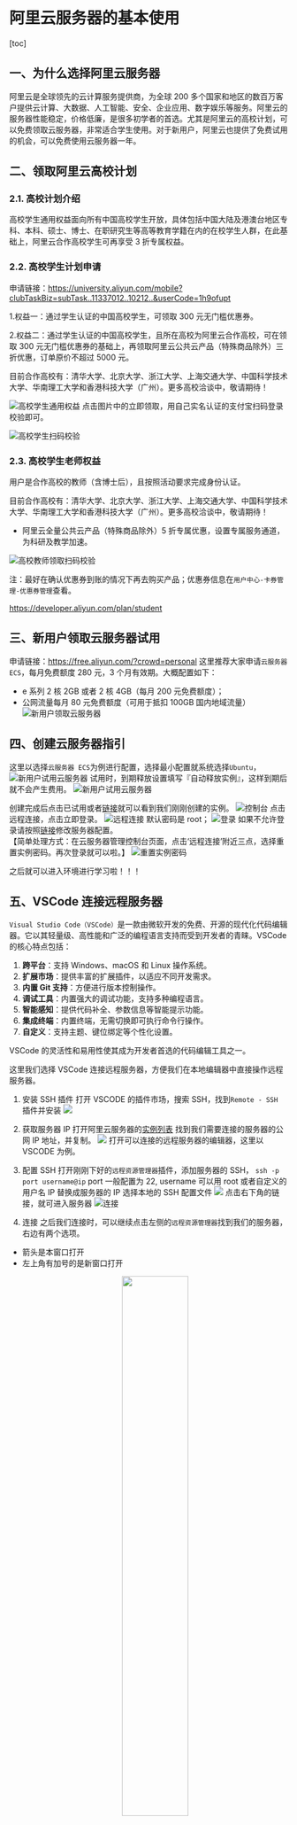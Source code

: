 # 阿里云服务器的基本使用

[toc]

## 一、为什么选择阿里云服务器

阿里云是全球领先的云计算服务提供商，为全球 200 多个国家和地区的数百万客户提供云计算、大数据、人工智能、安全、企业应用、数字娱乐等服务。阿里云的服务器性能稳定，价格低廉，是很多初学者的首选。尤其是阿里云的高校计划，可以免费领取云服务器，非常适合学生使用。对于新用户，阿里云也提供了免费试用的机会，可以免费使用云服务器一年。

## 二、领取阿里云高校计划

### 2.1. 高校计划介绍

高校学生通用权益面向所有中国高校学生开放，具体包括中国大陆及港澳台地区专科、本科、硕士、博士、在职研究生等高等教育学籍在内的在校学生人群，在此基础上，阿里云合作高校学生可再享受 3 折专属权益。

### 2.2. 高校学生计划申请

申请链接：https://university.aliyun.com/mobile?clubTaskBiz=subTask..11337012..10212..&userCode=1h9ofupt

1.权益一：通过学生认证的中国高校学生，可领取 300 元无门槛优惠券。

2.权益二：通过学生认证的中国高校学生，且所在高校为阿里云合作高校，可在领取 300 元无门槛优惠券的基础上，再领取阿里云公共云产品（特殊商品除外）三折优惠，订单原价不超过 5000 元。

目前合作高校有：清华大学、北京大学、浙江大学、上海交通大学、中国科学技术大学、华南理工大学和香港科技大学（广州）。更多高校洽谈中，敬请期待！

![高校学生通用权益](../../figures/C1-5-Aliyun_student0.png)
点击图片中的立即领取，用自己实名认证的支付宝扫码登录校验即可。

![高校学生扫码校验](../../figures/C1-5-Aliyun_student1.png)

### 2.3. 高校学生老师权益

用户是合作高校的教师（含博士后），且按照活动要求完成身份认证。

目前合作高校有：清华大学、北京大学、浙江大学、上海交通大学、中国科学技术大学、华南理工大学和香港科技大学（广州）。更多高校洽谈中，敬请期待！

- 阿里云全量公共云产品（特殊商品除外）5 折专属优惠，设置专属服务通道，为科研及教学加速。

![高校教师领取扫码校验](../../figures/C1-5-Aliyun_teacher.png)

注：最好在确认优惠券到账的情况下再去购买产品；优惠券信息在`用户中心-卡券管理-优惠券管理`查看。

https://developer.aliyun.com/plan/student

## 三、新用户领取云服务器试用

申请链接：https://free.aliyun.com/?crowd=personal
这里推荐大家申请`云服务器 ECS`，每月免费额度 280 元，3 个月有效期。大概配置如下：

- e 系列 2 核 2GB 或者 2 核 4GB（每月 200 元免费额度）；
- 公网流量每月 80 元免费额度（可用于抵扣 100GB 国内地域流量）
  ![新用户领取云服务器](../../figures/C1-5-Aliyun_newbee.png)

## 四、创建云服务器指引

这里以选择`云服务器 ECS`为例进行配置，选择最小配置就系统选择`Ubuntu`，
![新用户试用云服务器](../../figures/C1-5-Aliyun_config0.png)
试用时，到期释放设置填写『自动释放实例』，这样到期后就不会产生费用。
![新用户试用云服务器](../../figures/C1-5-Aliyun_config1.png)

创建完成后点击已试用或者[链接](https://ecs.console.aliyun.com/home#)就可以看到我们刚刚创建的实例。
![控制台](../../figures/C1-5-Aliyun_home.png)
点击远程连接，点击立即登录。
![远程连接](../../figures/C1-5-Aliyun_login.png)
默认密码是 root；
![登录](../../figures/C1-5-Aliyun_login1.png)
如果不允许登录请按照[链接](https://help.aliyun.com/zh/ecs/user-guide/use-the-password-can-t-login-the-linux-cloud-server-ecs-what-should-i-do)修改服务器配置。  
【简单处理方式：在云服务器管理控制台页面，点击‘远程连接’附近三点，选择重置实例密码。再次登录就可以啦。】
![重置实例密码](../../figures/C1-5-Aliyun_rest_pass.jpg)

之后就可以进入环境进行学习啦！！！

## 五、VSCode 连接远程服务器

`Visual Studio Code（VSCode）`是一款由微软开发的免费、开源的现代化代码编辑器。它以其轻量级、高性能和广泛的编程语言支持而受到开发者的青睐。VSCode 的核心特点包括：

1. **跨平台**：支持 Windows、macOS 和 Linux 操作系统。
2. **扩展市场**：提供丰富的扩展插件，以适应不同开发需求。
3. **内置 Git 支持**：方便进行版本控制操作。
4. **调试工具**：内置强大的调试功能，支持多种编程语言。
5. **智能感知**：提供代码补全、参数信息等智能提示功能。
6. **集成终端**：内置终端，无需切换即可执行命令行操作。
7. **自定义**：支持主题、键位绑定等个性化设置。

VSCode 的灵活性和易用性使其成为开发者首选的代码编辑工具之一。

这里我们选择 VSCode 连接远程服务器，方便我们在本地编辑器中直接操作远程服务器。

1. 安装 SSH 插件
   打开 VSCODE 的插件市场，搜索 SSH，找到`Remote - SSH` 插件并安装
   ![](../../figures/C1-5-ssh_plugin.png)

2. 获取服务器 IP
   打开阿里云服务器的[实例列表](https://ecs.console.aliyun.com/server/region/)
   找到我们需要连接的服务器的公网 IP 地址，并复制。
   ![](../../figures/C1-5-ssh_server_ip.png)
   打开可以连接的远程服务器的编辑器，这里以 VSCODE 为例。
3. 配置 SSH
   打开刚刚下好的`远程资源管理器`插件，添加服务器的 SSH，
   `ssh -p port username@ip`
   port 一般配置为 22,
   username 可以用 root 或者自定义的用户名
   IP 替换成服务器的 IP
   选择本地的 SSH 配置文件
   ![](../../figures/C1-5-ssh_login.png)
   点击右下角的链接，就可进入服务器
   ![连接](../../figures/C1-5-ssh_concent.png)
4. 连接
   之后我们连接时，可以继续点击左侧的`远程资源管理器`找到我们的服务器，右边有两个选项。

- 箭头是本窗口打开
- 左上角有加号的是新窗口打开
    <p align="center">
        <img src="../../figures/C1-5-ssh_concent_option.png" width="50%">
    </p>

5. 打开目录
   之后点击打开文件夹，输入需要的目录即可打开

![连接选项](../../figures/C1-5-ssh_open.png)

之后就可以进行愉快的编程啦！！！

## 六、Jupyter Notebook 使用

**Jupyter Notebook** 是一个开源的`交互式计算环境`，它允许用户创建和共享包含实时代码、方程、可视化和文本的文档。它的名字来源于它支持的三种核心编程语言：Julia、Python 和 R，这也是 "Ju-pyt-er" 的名称由来。Jupyter Notebook 编写的文件后缀为 `.ipynb`

Jupyter Notebook 的主要特点包括：

1. **交互式编程**：用户可以在单独的单元格中编写代码并执行，`立即看到代码运行结果`，这对于数据分析、机器学习、科学计算等领域非常有用。

2. **多语言支持**：虽然最初是为 Julia、Python 和 R 设计的，但 Jupyter 现在支持超过 40 种编程语言，通过使用相应的内核。

3. **丰富的展示功能**：Jupyter Notebook 支持 Markdown，允许用户添加格式化文本、图像、视频、HTML、LaTeX 等丰富的媒体内容，使得文档更加生动和信息丰富。

4. **数据可视化**：Jupyter Notebook 与众多数据可视化库（如 Matplotlib、Plotly、Bokeh 等）无缝集成，可以直接在 Notebook 中生成图表和可视化数据。

5. **易于共享**：Notebook 文件可以通过电子邮件、云服务或 Jupyter Notebook Viewer 等方式轻松共享，他人可以查看内容和运行代码，甚至可以留下评论。

6. **扩展性**：Jupyter 有大量的扩展插件，可以增强其功能，如交互式小部件、代码自动完成、主题更换等。

7. **科学计算工具集成**：Jupyter Notebook 可以与许多科学计算和数据分析工具集成，如 NumPy、Pandas、SciPy 等 Python 库，使得数据处理和分析变得更加方便。

Jupyter Notebook 是数据科学家、研究人员、教育工作者和学生等广泛使用的工具，它促进了开放科学和教育的发展，使得人们可以更容易地分享和复现研究结果。

本教程使用 Jupyter Notebook 来进行代码编写和运行，方便我们进行代码的编写和调试。

`VSCODE` 目前不用安装任何插件就以直接打开 Jupyter Notebook 文件。（也可以按照下一章进行插件安装配置）

Notebook 文档由一系列的单元格组成，主要由以下两种形式。

- **代码单元格**：在代码单元格中输入代码并按 `Shift + Enter` 可以运行该单元格中的代码，并在下方显示输出结果。
- **Markdown 单元格**：使用 `Markdown` 语法在单元格中编写文本。可以创建标题、列表、链接、格式化文本等，并使用 `Ctrl + Enter` 来渲染当前 Markdown 单元格。

通常我们使用代码单元格来进行代码编写，并及时运行查看结果。并使用以下是用的快捷键来提升效率：

### 单元格编辑

- `Enter`: 进入编辑模式。
- `Esc`: 退出编辑模式。

### 单元格操作

- `A`: 在当前单元格上方插入一个新的单元格。
- `B`: 在当前单元格下方插入一个新的单元格。
- `D` (两次按下): 删除当前单元格。
- `Z`: 撤销删除操作。
- `C`: 复制当前单元格。
- `V`: 粘贴之前复制的单元格。
- `X`: 剪切当前单元格。
- `Y`: 将当前单元格转换为代码单元格。
- `M`: 将当前单元格转换为 Markdown 单元格。
- `Shift + M`: 切换单元格的 Markdown 渲染状态。

### 代码执行和调试

- `Shift + Enter`: 运行当前单元格，并跳转到下一个单元格。
- `Ctrl + Enter`: 运行当前单元格，但不跳转到下一个单元格。
- `Alt + Enter`: 运行当前单元格，并在下方插入一个新的单元格。
- `Esc`: 进入命令模式。
- `Enter`: 进入编辑模式。
- `Ctrl + Shift + -`: 分割当前单元格为两个单元格。
- `Ctrl + Shift + P`: 打开命令面板，可以搜索和执行各种命令。

### 导航和窗口管理

- `Up` / `Down` 或 `K` / `J`: 在单元格之间上下移动。
- `Home` / `End`: 跳转到 Notebook 的开始或结束。
- `Ctrl + Home` / `Ctrl + End`: 跳转到当前 Notebook 的第一个或最后一个单元格。
- `Tab`: 在 Notebook 视图中切换到下一个面板（例如，从编辑器到输出或元数据面板）。
- `Shift + Tab`: 在 Notebook 视图中切换到上一个面板。

### 其他有用的快捷键

- `H`: 显示或隐藏 Notebook 的侧边栏。
- `M`: 将当前单元格转换为 Markdown 单元格。
- `Y`: 将当前单元格转换为代码单元格。

---

> 目前我们已经拥有了开发的必备基础，接下来可以直接去`7.环境配置`进行环境配置。
